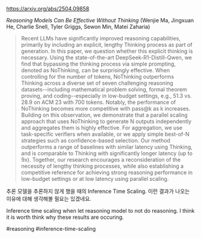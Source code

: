 https://arxiv.org/abs/2504.09858

*Reasoning Models Can Be Effective Without Thinking* (Wenjie Ma, Jingxuan He, Charlie Snell, Tyler Griggs, Sewon Min, Matei Zaharia)

> Recent LLMs have significantly improved reasoning capabilities, primarily by including an explicit, lengthy Thinking process as part of generation. In this paper, we question whether this explicit thinking is necessary. Using the state-of-the-art DeepSeek-R1-Distill-Qwen, we find that bypassing the thinking process via simple prompting, denoted as NoThinking, can be surprisingly effective. When controlling for the number of tokens, NoThinking outperforms Thinking across a diverse set of seven challenging reasoning datasets--including mathematical problem solving, formal theorem proving, and coding--especially in low-budget settings, e.g., 51.3 vs. 28.9 on ACM 23 with 700 tokens. Notably, the performance of NoThinking becomes more competitive with pass@k as k increases. Building on this observation, we demonstrate that a parallel scaling approach that uses NoThinking to generate N outputs independently and aggregates them is highly effective. For aggregation, we use task-specific verifiers when available, or we apply simple best-of-N strategies such as confidence-based selection. Our method outperforms a range of baselines with similar latency using Thinking, and is comparable to Thinking with significantly longer latency (up to 9x). Together, our research encourages a reconsideration of the necessity of lengthy thinking processes, while also establishing a competitive reference for achieving strong reasoning performance in low-budget settings or at low latency using parallel scaling.

추론 모델을 추론하지 않게 했을 때의 Inference Time Scaling. 이런 결과가 나오는 이유에 대해 생각해볼 필요는 있겠네요.

<english>
Inference time scaling when let reasoning model to not do reasoning. I think it is worth think why these results are occuring.
</english>

#reasoning #inference-time-scaling 